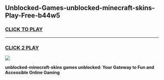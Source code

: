 
## Unblocked-Games-unblocked-minecraft-skins-Play-Free-b44w5
<h3>
<a href="https://premium76.site?title=unblocked-minecraft-skins&ref=18A1">CLICK TO PLAY</a></h3>
<hr>

<h3>
<a href="https://premium76.site?title=unblocked-minecraft-skins&ref=18A1">CLICK 2 PLAY</a>
  
</h3>

<a href="https://premium76.site?title=unblocked-minecraft-skins&ref=18A1"><img src="https://clearcache.store/games.png"></a>


**unblocked-minecraft-skins games unblocked: Your Gateway to Fun and Accessible Online Gaming**

